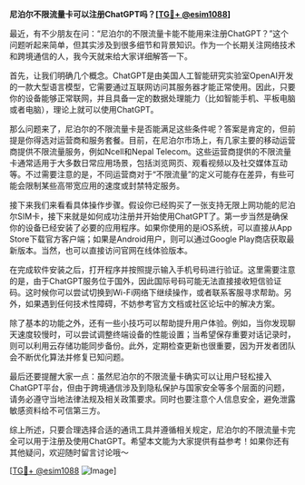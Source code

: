 **尼泊尔不限流量卡可以注册ChatGPT吗？[[TG💪+ @esim1088](https://t.me/s/esim1088)]**

最近，有不少朋友在问：“尼泊尔的不限流量卡能不能用来注册ChatGPT？”这个问题听起来简单，但其实涉及到很多细节和背景知识。作为一个长期关注网络技术和跨境通信的人，我今天就来给大家详细解答一下。

首先，让我们明确几个概念。ChatGPT是由美国人工智能研究实验室OpenAI开发的一款大型语言模型，它需要通过互联网访问其服务器才能正常使用。因此，只要你的设备能够正常联网，并且具备一定的数据处理能力（比如智能手机、平板电脑或者电脑），理论上就可以使用ChatGPT。

那么问题来了，尼泊尔的不限流量卡是否能满足这些条件呢？答案是肯定的，但前提是你得选对运营商和服务套餐。目前，在尼泊尔市场上，有几家主要的移动运营商提供不限流量服务，例如Ncell和Nepal Telecom。这些运营商提供的不限流量卡通常适用于大多数日常应用场景，包括浏览网页、观看视频以及社交媒体互动等。不过需要注意的是，不同运营商对于“不限流量”的定义可能存在差异，有些可能会限制某些高带宽应用的速度或封禁特定服务。

接下来我们来看看具体操作步骤。假设你已经购买了一张支持无限上网功能的尼泊尔SIM卡，接下来就是如何成功注册并开始使用ChatGPT了。第一步当然是确保你的设备已经安装了必要的应用程序。如果你使用的是iOS系统，可以直接从App Store下载官方客户端；如果是Android用户，则可以通过Google Play商店获取最新版本。当然，也可以直接访问官网在线体验版本。

在完成软件安装之后，打开程序并按照提示输入手机号码进行验证。这里需要注意的是，由于ChatGPT服务位于国外，因此国际号码可能无法直接接收短信验证码。这时候你可以尝试切换到Wi-Fi网络下继续操作，或者联系客服寻求帮助。另外，如果遇到任何技术性障碍，不妨参考官方文档或社区论坛中的解决方案。

除了基本的功能之外，还有一些小技巧可以帮助提升用户体验。例如，当你发现聊天速度较慢时，可以尝试调整终端设备的性能设置；当希望保存重要对话记录时，则可以利用云存储功能同步备份。此外，定期检查更新也很重要，因为开发者团队会不断优化算法并修复已知问题。

最后还要提醒大家一点：虽然尼泊尔的不限流量卡确实可以让用户轻松接入ChatGPT平台，但由于跨境通信涉及到隐私保护与国家安全等多个层面的问题，请务必遵守当地法律法规及相关政策要求。同时也要注意个人信息安全，避免泄露敏感资料给不可信第三方。

综上所述，只要合理选择合适的通讯工具并遵循相关规定，尼泊尔的不限流量卡完全可以用于注册及使用ChatGPT。希望本文能为大家提供有益参考！如果你还有其他疑问，欢迎随时留言讨论哦～

[[TG💪+ @esim1088](https://t.me/s/esim1088) ![Image](https://i.postimg.cc/4NQfJmqS/Snipaste-2025-05-13-00-14-12.png)]